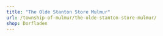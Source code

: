 ```yaml
---
title: "The Olde Stanton Store Mulmur"
url: /township-of-mulmur/the-olde-stanton-store-mulmur/
shop: Dorfladen
---
```

